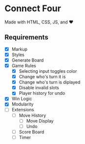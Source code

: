# Connect Four

Made with HTML, CSS, JS, and :heart:

## Requirements

- [x] Markup
- [x] Styles
- [x] Generate Board
- [x] Game Rules
  - [x] Selecting input toggles color
  - [x] Change who's turn it is
  - [x] Change who's turn is diplayed
  - [x] Disable invalid slots
  - [x] Player history for undo
- [x] Win Logic
- [x] Modularity
- [ ] Extensions
  - [ ] Move History
    - [ ] Move Display
    - [ ] Undo
  - [ ] Score Board
  - [ ] Timer
